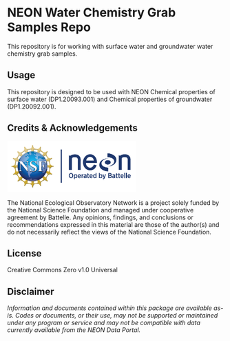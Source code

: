 NEON Water Chemistry Grab Samples Repo
================

<!-- README.md is generated from README.Rmd. Please edit that file -->
<!-- ****** Description ****** -->

This repository is for working with surface water and groundwater water
chemistry grab samples.

<!-- ****** Usage ****** -->

## Usage

This repository is designed to be used with NEON Chemical properties of
surface water (DP1.20093.001) and Chemical properties of groundwater
(DP1.20092.001).

<!-- ****** Acknowledgements ****** -->

## Credits & Acknowledgements

<!-- HTML tags to produce image, resize, add hyperlink. -->
<!-- ONLY WORKS WITH HTML or GITHUB documents -->

<a href="http://www.neonscience.org/">
<img src="logo.png" width="300px" /> </a>

<!-- Acknowledgements text -->

The National Ecological Observatory Network is a project solely funded
by the National Science Foundation and managed under cooperative
agreement by Battelle. Any opinions, findings, and conclusions or
recommendations expressed in this material are those of the author(s)
and do not necessarily reflect the views of the National Science
Foundation.

<!-- ****** License ****** -->

## License

Creative Commons Zero v1.0 Universal

<!-- ****** Disclaimer ****** -->

## Disclaimer

*Information and documents contained within this package are available
as-is. Codes or documents, or their use, may not be supported or
maintained under any program or service and may not be compatible with
data currently available from the NEON Data Portal.*
